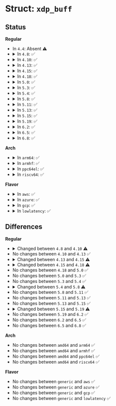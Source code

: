 # Struct: <code>xdp_buff</code>

## Status
<b>Regular</b>
<ul>
<li>
In <code>4.4</code>: Absent ⚠️
</li>
<li>
<details>
<summary>In <code>4.8</code>: ✅</summary>

```c
struct xdp_buff {
    void *data;
    void *data_end;
};
```
</details>
</li>
<li>
<details>
<summary>In <code>4.10</code>: ✅</summary>

```c
struct xdp_buff {
    void *data;
    void *data_end;
    void *data_hard_start;
};
```
</details>
</li>
<li>
<details>
<summary>In <code>4.13</code>: ✅</summary>

```c
struct xdp_buff {
    void *data;
    void *data_end;
    void *data_hard_start;
};
```
</details>
</li>
<li>
<details>
<summary>In <code>4.15</code>: ✅</summary>

```c
struct xdp_buff {
    void *data;
    void *data_end;
    void *data_meta;
    void *data_hard_start;
};
```
</details>
</li>
<li>
<details>
<summary>In <code>4.18</code>: ✅</summary>

```c
struct xdp_buff {
    void *data;
    void *data_end;
    void *data_meta;
    void *data_hard_start;
    long unsigned int handle;
    struct xdp_rxq_info *rxq;
};
```
</details>
</li>
<li>
<details>
<summary>In <code>5.0</code>: ✅</summary>

```c
struct xdp_buff {
    void *data;
    void *data_end;
    void *data_meta;
    void *data_hard_start;
    long unsigned int handle;
    struct xdp_rxq_info *rxq;
};
```
</details>
</li>
<li>
<details>
<summary>In <code>5.3</code>: ✅</summary>

```c
struct xdp_buff {
    void *data;
    void *data_end;
    void *data_meta;
    void *data_hard_start;
    long unsigned int handle;
    struct xdp_rxq_info *rxq;
};
```
</details>
</li>
<li>
<details>
<summary>In <code>5.4</code>: ✅</summary>

```c
struct xdp_buff {
    void *data;
    void *data_end;
    void *data_meta;
    void *data_hard_start;
    long unsigned int handle;
    struct xdp_rxq_info *rxq;
};
```
</details>
</li>
<li>
<details>
<summary>In <code>5.8</code>: ✅</summary>

```c
struct xdp_buff {
    void *data;
    void *data_end;
    void *data_meta;
    void *data_hard_start;
    struct xdp_rxq_info *rxq;
    struct xdp_txq_info *txq;
    u32 frame_sz;
};
```
</details>
</li>
<li>
<details>
<summary>In <code>5.11</code>: ✅</summary>

```c
struct xdp_buff {
    void *data;
    void *data_end;
    void *data_meta;
    void *data_hard_start;
    struct xdp_rxq_info *rxq;
    struct xdp_txq_info *txq;
    u32 frame_sz;
};
```
</details>
</li>
<li>
<details>
<summary>In <code>5.13</code>: ✅</summary>

```c
struct xdp_buff {
    void *data;
    void *data_end;
    void *data_meta;
    void *data_hard_start;
    struct xdp_rxq_info *rxq;
    struct xdp_txq_info *txq;
    u32 frame_sz;
};
```
</details>
</li>
<li>
<details>
<summary>In <code>5.15</code>: ✅</summary>

```c
struct xdp_buff {
    void *data;
    void *data_end;
    void *data_meta;
    void *data_hard_start;
    struct xdp_rxq_info *rxq;
    struct xdp_txq_info *txq;
    u32 frame_sz;
};
```
</details>
</li>
<li>
<details>
<summary>In <code>5.19</code>: ✅</summary>

```c
struct xdp_buff {
    void *data;
    void *data_end;
    void *data_meta;
    void *data_hard_start;
    struct xdp_rxq_info *rxq;
    struct xdp_txq_info *txq;
    u32 frame_sz;
    u32 flags;
};
```
</details>
</li>
<li>
<details>
<summary>In <code>6.2</code>: ✅</summary>

```c
struct xdp_buff {
    void *data;
    void *data_end;
    void *data_meta;
    void *data_hard_start;
    struct xdp_rxq_info *rxq;
    struct xdp_txq_info *txq;
    u32 frame_sz;
    u32 flags;
};
```
</details>
</li>
<li>
<details>
<summary>In <code>6.5</code>: ✅</summary>

```c
struct xdp_buff {
    void *data;
    void *data_end;
    void *data_meta;
    void *data_hard_start;
    struct xdp_rxq_info *rxq;
    struct xdp_txq_info *txq;
    u32 frame_sz;
    u32 flags;
};
```
</details>
</li>
<li>
<details>
<summary>In <code>6.8</code>: ✅</summary>

```c
struct xdp_buff {
    void *data;
    void *data_end;
    void *data_meta;
    void *data_hard_start;
    struct xdp_rxq_info *rxq;
    struct xdp_txq_info *txq;
    u32 frame_sz;
    u32 flags;
};
```
</details>
</li>
</ul>
<b>Arch</b>
<ul>
<li>
<details>
<summary>In <code>arm64</code>: ✅</summary>

```c
struct xdp_buff {
    void *data;
    void *data_end;
    void *data_meta;
    void *data_hard_start;
    long unsigned int handle;
    struct xdp_rxq_info *rxq;
};
```
</details>
</li>
<li>
<details>
<summary>In <code>armhf</code>: ✅</summary>

```c
struct xdp_buff {
    void *data;
    void *data_end;
    void *data_meta;
    void *data_hard_start;
    long unsigned int handle;
    struct xdp_rxq_info *rxq;
};
```
</details>
</li>
<li>
<details>
<summary>In <code>ppc64el</code>: ✅</summary>

```c
struct xdp_buff {
    void *data;
    void *data_end;
    void *data_meta;
    void *data_hard_start;
    long unsigned int handle;
    struct xdp_rxq_info *rxq;
};
```
</details>
</li>
<li>
<details>
<summary>In <code>riscv64</code>: ✅</summary>

```c
struct xdp_buff {
    void *data;
    void *data_end;
    void *data_meta;
    void *data_hard_start;
    long unsigned int handle;
    struct xdp_rxq_info *rxq;
};
```
</details>
</li>
</ul>
<b>Flavor</b>
<ul>
<li>
<details>
<summary>In <code>aws</code>: ✅</summary>

```c
struct xdp_buff {
    void *data;
    void *data_end;
    void *data_meta;
    void *data_hard_start;
    long unsigned int handle;
    struct xdp_rxq_info *rxq;
};
```
</details>
</li>
<li>
<details>
<summary>In <code>azure</code>: ✅</summary>

```c
struct xdp_buff {
    void *data;
    void *data_end;
    void *data_meta;
    void *data_hard_start;
    long unsigned int handle;
    struct xdp_rxq_info *rxq;
};
```
</details>
</li>
<li>
<details>
<summary>In <code>gcp</code>: ✅</summary>

```c
struct xdp_buff {
    void *data;
    void *data_end;
    void *data_meta;
    void *data_hard_start;
    long unsigned int handle;
    struct xdp_rxq_info *rxq;
};
```
</details>
</li>
<li>
<details>
<summary>In <code>lowlatency</code>: ✅</summary>

```c
struct xdp_buff {
    void *data;
    void *data_end;
    void *data_meta;
    void *data_hard_start;
    long unsigned int handle;
    struct xdp_rxq_info *rxq;
};
```
</details>
</li>
</ul>

## Differences
<b>Regular</b>
<ul>
<li>
<details>
<summary>Changed between <code>4.8</code> and <code>4.10</code> ⚠️</summary>
<ul>
<li>
<b>Field added. </b>
<code>void *data_hard_start</code>
</li>
</ul>
</details>
</li>
<li>
No changes between <code>4.10</code> and <code>4.13</code> ✅
</li>
<li>
<details>
<summary>Changed between <code>4.13</code> and <code>4.15</code> ⚠️</summary>
<ul>
<li>
<b>Field added. </b>
<code>void *data_meta</code>
</li>
</ul>
</details>
</li>
<li>
<details>
<summary>Changed between <code>4.15</code> and <code>4.18</code> ⚠️</summary>
<ul>
<li>
<b>Field added. </b>
<code>long unsigned int handle</code>
</li>
<li>
<b>Field added. </b>
<code>struct xdp_rxq_info *rxq</code>
</li>
</ul>
</details>
</li>
<li>
No changes between <code>4.18</code> and <code>5.0</code> ✅
</li>
<li>
No changes between <code>5.0</code> and <code>5.3</code> ✅
</li>
<li>
No changes between <code>5.3</code> and <code>5.4</code> ✅
</li>
<li>
<details>
<summary>Changed between <code>5.4</code> and <code>5.8</code> ⚠️</summary>
<ul>
<li>
<b>Field added. </b>
<code>struct xdp_txq_info *txq</code>
</li>
<li>
<b>Field added. </b>
<code>u32 frame_sz</code>
</li>
<li>
<b>Field removed. </b>
<code>long unsigned int handle</code>
</li>
</ul>
</details>
</li>
<li>
No changes between <code>5.8</code> and <code>5.11</code> ✅
</li>
<li>
No changes between <code>5.11</code> and <code>5.13</code> ✅
</li>
<li>
No changes between <code>5.13</code> and <code>5.15</code> ✅
</li>
<li>
<details>
<summary>Changed between <code>5.15</code> and <code>5.19</code> ⚠️</summary>
<ul>
<li>
<b>Field added. </b>
<code>u32 flags</code>
</li>
</ul>
</details>
</li>
<li>
No changes between <code>5.19</code> and <code>6.2</code> ✅
</li>
<li>
No changes between <code>6.2</code> and <code>6.5</code> ✅
</li>
<li>
No changes between <code>6.5</code> and <code>6.8</code> ✅
</li>
</ul>
<b>Arch</b>
<ul>
<li>
No changes between <code>amd64</code> and <code>arm64</code> ✅
</li>
<li>
No changes between <code>amd64</code> and <code>armhf</code> ✅
</li>
<li>
No changes between <code>amd64</code> and <code>ppc64el</code> ✅
</li>
<li>
No changes between <code>amd64</code> and <code>riscv64</code> ✅
</li>
</ul>
<b>Flavor</b>
<ul>
<li>
No changes between <code>generic</code> and <code>aws</code> ✅
</li>
<li>
No changes between <code>generic</code> and <code>azure</code> ✅
</li>
<li>
No changes between <code>generic</code> and <code>gcp</code> ✅
</li>
<li>
No changes between <code>generic</code> and <code>lowlatency</code> ✅
</li>
</ul>
